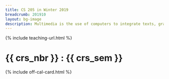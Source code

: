 ```yaml
---
title: CS 205 in Winter 2019
breadcrumb: 201910
layout: bg-image
description: Multimedia is the use of computers to integrate texts, graphics, video, animation, and sound in an interactive experience. The course introduces these elements of multimedia and their associated technologies. Students will gain an appreciation of each element and be able to combine them into a finished work.
---
```

{% include teaching-url.html %}

# {{ crs_nbr }} : {{ crs_sem }}

{% include off-cal-card.html %}
